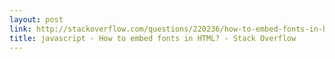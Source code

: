 ```yaml
---
layout: post
link: http://stackoverflow.com/questions/220236/how-to-embed-fonts-in-html/1967226#1967226
title: javascript - How to embed fonts in HTML? - Stack Overflow
---
```

